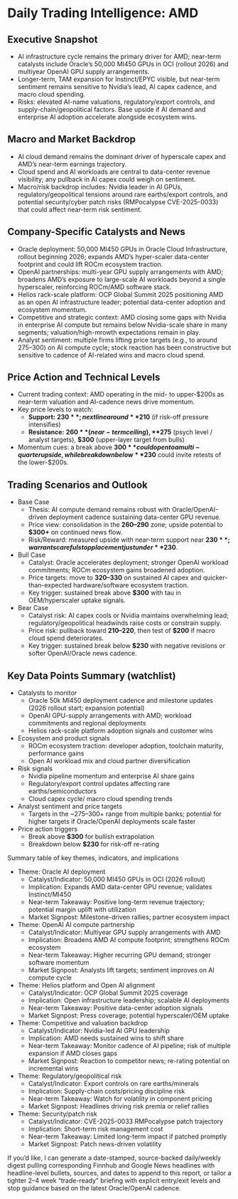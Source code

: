 # Daily Trading Intelligence: AMD

## Executive Snapshot
- AI infrastructure cycle remains the primary driver for AMD; near-term catalysts include Oracle’s 50,000 MI450 GPUs in OCI (rollout 2026) and multiyear OpenAI GPU supply arrangements.
- Longer-term, TAM expansion for Instinct/EPYC visible, but near-term sentiment remains sensitive to Nvidia’s lead, AI capex cadence, and macro cloud spending.
- Risks: elevated AI-name valuations, regulatory/export controls, and supply-chain/geopolitical factors. Base upside if AI demand and enterprise AI adoption accelerate alongside ecosystem wins.

## Macro and Market Backdrop
- AI cloud demand remains the dominant driver of hyperscale capex and AMD’s near-term earnings trajectory.
- Cloud spend and AI workloads are central to data-center revenue visibility; any pullback in AI capex could weigh on sentiment.
- Macro/risk backdrop includes: Nvidia leader in AI GPUs, regulatory/geopolitical tensions around rare earths/export controls, and potential security/cyber patch risks (RMPocalypse CVE-2025-0033) that could affect near-term risk sentiment.

## Company-Specific Catalysts and News
- Oracle deployment: 50,000 MI450 GPUs in Oracle Cloud Infrastructure, rollout beginning 2026; expands AMD’s hyper-scaler data-center footprint and could lift ROCm ecosystem traction.
- OpenAI partnerships: multi-year GPU supply arrangements with AMD; broadens AMD’s exposure to large-scale AI workloads beyond a single hyperscaler, reinforcing ROCm/AMD software stack.
- Helios rack-scale platform: OCP Global Summit 2025 positioning AMD as an open AI infrastructure leader; potential data-center adoption and ecosystem momentum.
- Competitive and strategic context: AMD closing some gaps with Nvidia in enterprise AI compute but remains below Nvidia-scale share in many segments; valuation/high-mrowth expectations remain in play.
- Analyst sentiment: multiple firms lifting price targets (e.g., to around $275–$300) on AI compute cycle; stock reaction has been constructive but sensitive to cadence of AI-related wins and macro cloud spend.

## Price Action and Technical Levels
- Current trading context: AMD operating in the mid- to upper-$200s as near-term valuation and AI-cadence news drive momentum.
- Key price levels to watch:
  - **Support:** **$230**; next line around **$210** (if risk-off pressure intensifies)
  - **Resistance:** **$260** (near-term ceiling), **$275** (psych level / analyst targets), **$300** (upper-layer target from bulls)
- Momentum cues: a break above **$300** could open to a multi-quarter upside, while breakdown below **$230** could invite retests of the lower-$200s.

## Trading Scenarios and Outlook
- Base Case
  - Thesis: AI compute demand remains robust with Oracle/OpenAI-driven deployment cadence sustaining data-center GPU revenue.
  - Price view: consolidation in the **$260–$290** zone; upside potential to **$300+** on continued news flow.
  - Risk/Reward: measured upside with near-term support near **$230**; warrants careful stop placement just under **$230**.
- Bull Case
  - Catalyst: Oracle accelerates deployment; stronger OpenAI workload commitments; ROCm ecosystem gains broadened adoption.
  - Price targets: move to **$320–$330** on sustained AI capex and quicker-than-expected hardware/software ecosystem traction.
  - Key trigger: sustained break above **$300** with tau in OEM/hyperscaler uptake signals.
- Bear Case
  - Catalyst risk: AI capex cools or Nvidia maintains overwhelming lead; regulatory/geopolitical headwinds raise costs or constrain supply.
  - Price risk: pullback toward **$210–$220**, then test of **$200** if macro cloud spend deteriorates.
  - Key trigger: sustained break below **$230** with negative revisions or softer OpenAI/Oracle news cadence.

## Key Data Points Summary (watchlist)
- Catalysts to monitor
  - Oracle 50k MI450 deployment cadence and milestone updates (2026 rollout start; expansion potential)
  - OpenAI GPU-supply arrangements with AMD; workload commitments and regional deployments
  - Helios rack-scale platform adoption signals and customer wins
- Ecosystem and product signals
  - ROCm ecosystem traction: developer adoption, toolchain maturity, performance gains
  - Open AI workload mix and cloud partner diversification
- Risk signals
  - Nvidia pipeline momentum and enterprise AI share gains
  - Regulatory/export control updates affecting rare earths/semiconductors
  - Cloud capex cycle/ macro cloud spending trends
- Analyst sentiment and price targets
  - Targets in the ~$275–$300+ range from multiple banks; potential for higher targets if Oracle/OpenAI deployments scale faster
- Price action triggers
  - Break above **$300** for bullish extrapolation
  - Breakdown below **$230** for risk-off re-rating

Summary table of key themes, indicators, and implications
- Theme: Oracle AI deployment
  - Catalyst/Indicator: 50,000 MI450 GPUs in OCI (2026 rollout)
  - Implication: Expands AMD data-center GPU revenue; validates Instinct/MI450
  - Near-term Takeaway: Positive long-term revenue trajectory; potential margin uplift with utilization
  - Market Signpost: Milestone-driven rallies; partner ecosystem impact
- Theme: OpenAI AI compute partnership
  - Catalyst/Indicator: Multiyear GPU supply arrangements with AMD
  - Implication: Broadens AMD AI compute footprint; strengthens ROCm ecosystem
  - Near-term Takeaway: Higher recurring GPU demand; stronger software momentum
  - Market Signpost: Analysts lift targets; sentiment improves on AI compute cycle
- Theme: Helios platform and Open AI alignment
  - Catalyst/Indicator: OCP Global Summit 2025 coverage
  - Implication: Open infrastructure leadership; scalable AI deployments
  - Near-term Takeaway: Positive data-center adoption signals
  - Market Signpost: Press coverage; potential hyperscaler/OEM uptake
- Theme: Competitive and valuation backdrop
  - Catalyst/Indicator: Nvidia-led AI GPU leadership
  - Implication: AMD needs sustained wins to shift share
  - Near-term Takeaway: Monitor cadence of AI pipeline; risk of multiple expansion if AMD closes gaps
  - Market Signpost: Reaction to competitor news; re-rating potential on incremental wins
- Theme: Regulatory/geopolitical risk
  - Catalyst/Indicator: Export controls on rare earths/minerals
  - Implication: Supply-chain costs/pricing discipline risk
  - Near-term Takeaway: Watch for volatility in component pricing
  - Market Signpost: Headlines driving risk premia or relief rallies
- Theme: Security/patch risk
  - Catalyst/Indicator: CVE-2025-0033 RMPocalypse patch trajectory
  - Implication: Short-term risk management cost
  - Near-term Takeaway: Limited long-term impact if patched promptly
  - Market Signpost: Patch news-driven volatility

If you’d like, I can generate a date-stamped, source-backed daily/weekly digest pulling corresponding Finnhub and Google News headlines with headline-level bullets, sources, and dates to append to this report, or tailor a tighter 2–4 week “trade-ready” briefing with explicit entry/exit levels and stop guidance based on the latest Oracle/OpenAI cadence.